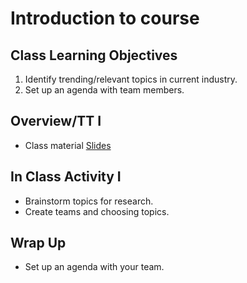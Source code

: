 # Introduction to course

## Class Learning Objectives

1. Identify trending/relevant topics in current industry.
1. Set up an agenda with team members.

## Overview/TT I

  - Class material [Slides](https://docs.google.com/presentation/d/14BbKi7hEKUqedhPZk3SYFxRPP2P0DrToxKREgEhN16c/edit?usp=sharing)

## In Class Activity I

  - Brainstorm topics for research.
  - Create teams and choosing topics.

## Wrap Up

- Set up an agenda with your team.
